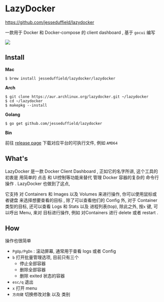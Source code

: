 
# LazyDocker

https://github.com/jesseduffield/lazydocker

一款用于 Docker 和 Docker-compose 的 client dashboard , 基于 `gocui` 编写

![](https://github.com/jesseduffield/lazydocker/raw/master/docs/resources/demo3.gif)

## Install
**Mac**
```shell
$ brew install jesseduffield/lazydocker/lazydocker
```

**Arch**
```shell
$ git clone https://aur.archlinux.org/lazydocker.git ~/lazydocker
$ cd ~/lazydocker
$ makepkg --install
```

**Golang**
```shell
$ go get github.com/jesseduffield/lazydocker
```

**Bin**

前往 [release page](https://github.com/jesseduffield/lazydocker/releases) 下载对应平台的可执行文件, 例如 `AMD64`

## What's

LazyDocker 是一款 Docker Client Dashboard , 正如它的名字所讲, 这个工具的初衷是 用简单的 点击 和 UI控制等功能来替代 管理 Docker 容器的复杂的 命令行操作  . LazyDocker 也做到了这点, 

它支持 对 Containers 和 Images 以及 Volumes 来进行操作, 你可以使用鼠标或者键盘 来选择想要查看的目标 , 除了可以查看他们的 Config 外, 对于 Container 类型的目标, 还可以查看 Logs 和 Stats 以及 进程列表(top), 除此之外, 按`x` 键, 可以呼出 Menu, 来对 目标进行操作, 例如 对Containers 进行 delete 或者 restart  .

## How

操作也很简单

* `PgUp/PgDn` : 滚动屏幕, 通常用于查看 logs 或者 Config 
* `b`  打开批量管理选项, 目前只有三个
  * 停止全部容器
  * 删除全部容器
  * 删除 exited 状态的容器
* `esc/q` 退出
* `x` 打开 menu
* `方向键` 切换修改对象 以及 类别